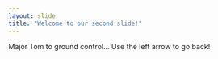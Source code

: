 ```yaml
---
layout: slide
title: "Welcome to our second slide!"
---
```

Major Tom to ground control...
Use the left arrow to go back!
